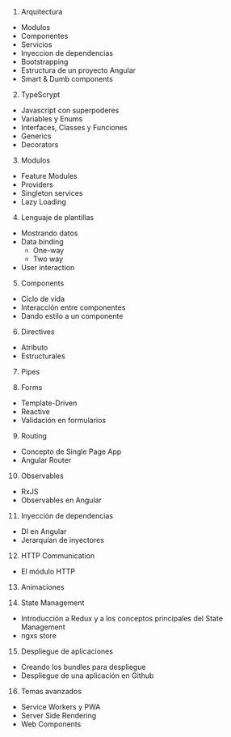 1. Arquitectura
  - Modulos
  - Componentes
  - Servicios
  - Inyeccion de dependencias
  - Bootstrapping
  - Estructura de un proyecto Angular
  - Smart & Dumb components

2. TypeScrypt
  - Javascript con superpoderes
  - Variables y Enums
  - Interfaces, Classes y Funciones
  - Generics
  - Decorators

3. Modulos
  - Feature Modules
  - Providers
  - Singleton services
  - Lazy Loading

4. Lenguaje de plantillas
  - Mostrando datos
  - Data binding
    - One-way
    - Two way
  - User interaction
  
5. Components
  - Ciclo de vida
  - Interacción entre componentes
  - Dando estilo a un componente

6. Directives
  - Atributo
  - Estructurales

7. Pipes

8. Forms
  - Template-Driven
  - Reactive
  - Validación en formularios

9. Routing
  - Concepto de Single Page App
  - Angular Router

10. Observables
  - RxJS
  - Observables en Angular

11. Inyección de dependencias
  - DI en Angular
  - Jerarquían de inyectores

12. HTTP Communication
  - El módulo HTTP

13. Animaciones

14. State Management
  - Introducción a Redux y a los conceptos principales del State Management
  - ngxs store

15. Despliegue de aplicaciones
  - Creando los bundles para despliegue
  - Despliegue de una aplicación en Github

16. Temas avanzados
  - Service Workers y PWA
  - Server Side Rendering
  - Web Components
